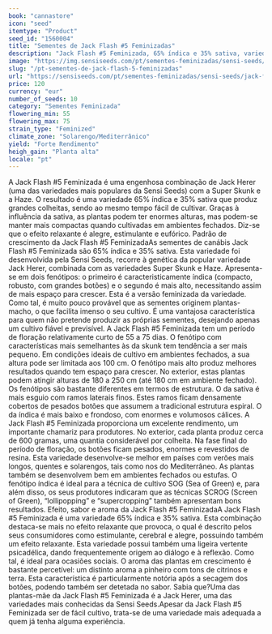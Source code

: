 ```yaml
---
book: "cannastore"
icon: "seed"
itemtype: "Product"
seed_id: "1560004"
title: "Sementes de Jack Flash #5 Feminizadas"
description: "Jack Flash #5 Feminizada, 65% índica e 35% sativa, variedade com grande rendimento produzindo um distinto aroma a pinheiro, com tons de citrinos e terra."
image: "https://img.sensiseeds.com/pt/sementes-feminizadas/sensi-seeds/jack-flash-5-feminizada-image.png"
slug: "/pt-sementes-de-jack-flash-5-feminizadas"
url: "https://sensiseeds.com/pt/sementes-feminizadas/sensi-seeds/jack-flash-5-feminizada?a_aid=cannastore"
price: 120
currency: "eur"
number_of_seeds: 10
category: "Sementes Feminizada"
flowering_min: 55
flowering_max: 75
strain_type: "Feminized"
climate_zone: "Solarengo/Mediterrânico"
yield: "Forte Rendimento"
heigh_gain: "Planta alta"
locale: "pt"
---
```

A Jack Flash #5 Feminizada é uma engenhosa combinação de Jack Herer (uma das variedades mais populares da Sensi Seeds) com a Super Skunk e a Haze. O resultado é uma variedade 65% índica e 35% sativa que produz grandes colheitas, sendo ao mesmo tempo fácil de cultivar. Graças à influência da sativa, as plantas podem ter enormes alturas, mas podem-se manter mais compactas quando cultivadas em ambientes fechados. Diz-se que o efeito relaxante é alegre, estimulante e eufórico. Padrão de crescimento da Jack Flash #5 FeminizadaAs sementes de canábis Jack Flash #5 Feminizada são 65% índica e 35% sativa. Esta variedade foi desenvolvida pela Sensi Seeds, recorre à genética da popular variedade Jack Herer, combinada com as variedades Super Skunk e Haze. Apresenta-se em dois fenótipos: o primeiro é caracteristicamente índica (compacto, robusto, com grandes botões) e o segundo é mais alto, necessitando assim de mais espaço para crescer. Esta é a versão feminizada da variedade. Como tal, é muito pouco provável que as sementes originem plantas-macho, o que facilita imenso o seu cultivo. É uma vantajosa característica para quem não pretende produzir as próprias sementes, desejando apenas um cultivo fiável e previsível. A Jack Flash #5 Feminizada tem um período de floração relativamente curto de 55 a 75 dias. O fenótipo com características mais semelhantes às da skunk tem tendência a ser mais pequeno. Em condições ideais de cultivo em ambientes fechados, a sua altura pode ser limitada aos 100 cm. O fenótipo mais alto produz melhores resultados quando tem espaço para crescer. No exterior, estas plantas podem atingir alturas de 180 a 250 cm (até 180 cm em ambiente fechado). Os fenótipos são bastante diferentes em termos de estrutura. O da sativa é mais esguio com ramos laterais finos. Estes ramos ficam densamente cobertos de pesados botões que assumem a tradicional estrutura espiral. O da índica é mais baixo e frondoso, com enormes e volumosos cálices. A Jack Flash #5 Feminizada proporciona um excelente rendimento, um importante chamariz para produtores. No exterior, cada planta produz cerca de 600 gramas, uma quantia considerável por colheita. Na fase final do período de floração, os botões ficam pesados, enormes e revestidos de resina. Esta variedade desenvolve-se melhor em países com verões mais longos, quentes e solarengos, tais como nos do Mediterrâneo. As plantas também se desenvolvem bem em ambientes fechados ou estufas. O fenótipo índica é ideal para a técnica de cultivo SOG (Sea of Green) e, para além disso, os seus produtores indicaram que as técnicas SCROG (Screen of Green), “lollipopping” e “supercropping” também apresentam bons resultados. Efeito, sabor e aroma da Jack Flash #5 FeminizadaA Jack Flash #5 Feminizada é uma variedade 65% índica e 35% sativa. Esta combinação destaca-se mais no efeito relaxante que provoca, o qual é descrito pelos seus consumidores como estimulante, cerebral e alegre, possuindo também um efeito relaxante. Esta variedade possui também uma ligeira vertente psicadélica, dando frequentemente origem ao diálogo e à reflexão. Como tal, é ideal para ocasiões sociais. O aroma das plantas em crescimento é bastante percetível: um distinto aroma a pinheiro com tons de citrinos e terra. Esta característica é particularmente notória após a secagem dos botões, podendo também ser detetada no sabor. Sabia que?Uma das plantas-mãe da Jack Flash #5 Feminizada é a Jack Herer, uma das variedades mais conhecidas da Sensi Seeds.Apesar da Jack Flash #5 Feminizada ser de fácil cultivo, trata-se de uma variedade mais adequada a quem já tenha alguma experiência.
